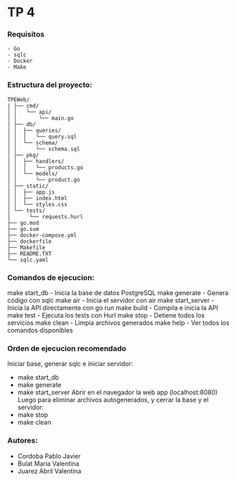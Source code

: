 # TP 4

### Requisitos
	- Go 
	- sqlc
    - Docker 
	- Make


### Estructura del proyecto:

	TPEWeb/
	| ├── cmd/
	│ │   └── api/
	│ │       └── main.go
	| ├── db/
	│ │  ├── queries/
	│ │  │   └── query.sql
	│ │  └── schema/
	│ │      └── schema.sql
	│ ├── pkg/
	│ │  ├── handlers/
	│ │  │   └── products.go
	│ │  └── models/
	│ │      └── product.go
	│ ├── static/
	│ │  ├── app.js
	│ │  ├── index.html
	│ │  └── styles.css
	│ └── tests/
	│	   └── requests.hurl
	├── go.mod
	├── go.sum
	├── docker-compose.yml
	├── dockerfile
	├── Makefile
	├── README.TXT
	└── sqlc.yaml


### Comandos de ejecucion:
make start_db     - Inicia la base de datos PostgreSQL
make generate     - Genera código con sqlc
make air         - Inicia el servidor con air
make start_server - Inicia la API directamente con go run
make build       - Compila e inicia la API
make test        - Ejecuta los tests con Hurl
make stop        - Detiene todos los servicios
make clean       - Limpia archivos generados
make help		 - Ver todos los comandos disponibles

### Orden de ejecucion recomendado
Iniciar base, generar sqlc e iniciar servidor:
- make start_db
- make generate
- make start_server
Abrir en el navegador la web app (localhost:8080)
Luego para eliminar archivos autogenerados, y cerrar la base y el servidor:
- make stop
- make clean


### Autores:
- Cordoba Pablo Javier
- Bulat Maria Valentina
- Juarez Abril Valentina